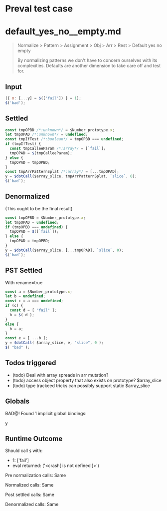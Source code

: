 # Preval test case

# default_yes_no__empty.md

> Normalize > Pattern > Assignment > Obj > Arr > Rest > Default yes no  empty
>
> By normalizing patterns we don't have to concern ourselves with its complexities. Defaults are another dimension to take care off and test for.

## Input

`````js filename=intro
({ x: [...y] = $(['fail']) } = 1);
$('bad');
`````


## Settled


`````js filename=intro
const tmpOPBD /*:unknown*/ = $Number_prototype.x;
let tmpOPAD /*:unknown*/ = undefined;
const tmpIfTest /*:boolean*/ = tmpOPBD === undefined;
if (tmpIfTest) {
  const tmpCalleeParam /*:array*/ = [`fail`];
  tmpOPAD = $(tmpCalleeParam);
} else {
  tmpOPAD = tmpOPBD;
}
const tmpArrPatternSplat /*:array*/ = [...tmpOPAD];
y = $dotCall($array_slice, tmpArrPatternSplat, `slice`, 0);
$(`bad`);
`````


## Denormalized
(This ought to be the final result)

`````js filename=intro
const tmpOPBD = $Number_prototype.x;
let tmpOPAD = undefined;
if (tmpOPBD === undefined) {
  tmpOPAD = $([`fail`]);
} else {
  tmpOPAD = tmpOPBD;
}
y = $dotCall($array_slice, [...tmpOPAD], `slice`, 0);
$(`bad`);
`````


## PST Settled
With rename=true

`````js filename=intro
const a = $Number_prototype.x;
let b = undefined;
const c = a === undefined;
if (c) {
  const d = [ "fail" ];
  b = $( d );
}
else {
  b = a;
}
const e = [ ...b ];
y = $dotCall( $array_slice, e, "slice", 0 );
$( "bad" );
`````


## Todos triggered


- (todo) Deal with array spreads in arr mutation?
- (todo) access object property that also exists on prototype? $array_slice
- (todo) type trackeed tricks can possibly support static $array_slice


## Globals


BAD@! Found 1 implicit global bindings:

y


## Runtime Outcome


Should call `$` with:
 - 1: ['fail']
 - eval returned: ('<crash[ <ref> is not defined ]>')

Pre normalization calls: Same

Normalized calls: Same

Post settled calls: Same

Denormalized calls: Same
